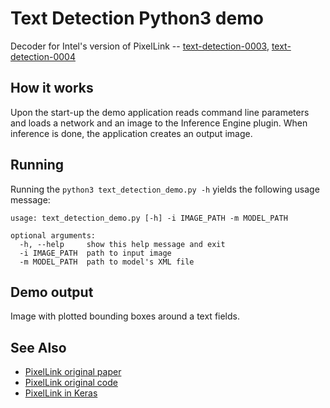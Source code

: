 # Text Detection Python3 demo

Decoder for Intel's version of PixelLink -- [text-detection-0003](../../models/intel/text-detection-0003/description/text-detection-0003.md), [text-detection-0004](../../models/intel/text-detection-0003/description/text-detection-0004.md)

## How it works

Upon the start-up the demo application reads command line parameters and loads a network and an image to the Inference Engine plugin. When inference is done, the application creates an output image.

## Running

Running the `python3 text_detection_demo.py -h` yields the following usage message:

```
usage: text_detection_demo.py [-h] -i IMAGE_PATH -m MODEL_PATH

optional arguments:
  -h, --help     show this help message and exit
  -i IMAGE_PATH  path to input image
  -m MODEL_PATH  path to model's XML file
```

## Demo output

Image with plotted bounding boxes around a text fields.

## See Also

* [PixelLink original paper](https://arxiv.org/pdf/1801.01315.pdf)
* [PixelLink original code](https://github.com/ZJULearning/pixel_link)
* [PixelLink in Keras](https://github.com/opconty/pixellink_keras)
